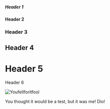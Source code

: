 ##### Header 1

#### Header 2

### Header 3

## Header 4

# Header 5

Header 6

![Youfellforitfool](https://encrypted-tbn0.gstatic.com/images?q=tbn:ANd9GcQgx0wF0K5o8ZORXLgc7IEfBFOfiZr_TJGhfhU7HpsWs7eCHLEs)

You thought it would be a test, but it was me! Dio!
